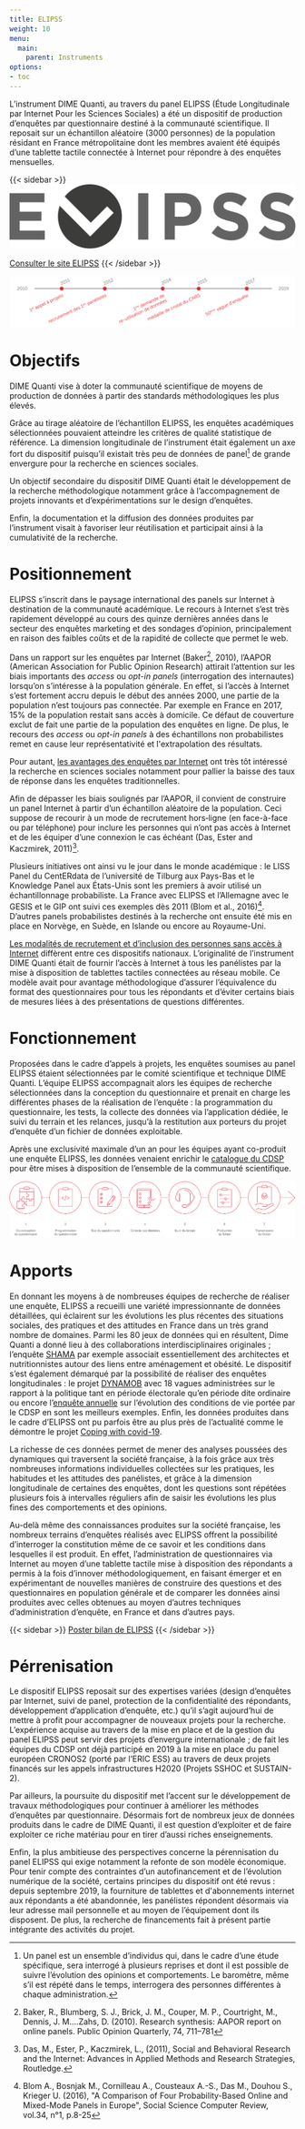```yaml
---
title: ELIPSS
weight: 10
menu:
  main:
    parent: Instruments
options:
- toc
---
```


L’instrument DIME Quanti, au travers du panel ELIPSS (Étude Longitudinale par Internet Pour les Sciences Sociales) a été un dispositif de production d’enquêtes par questionnaire destiné à la communauté scientifique. Il reposait sur un échantillon aléatoire (3000 personnes) de la population résidant en France métropolitaine dont les membres avaient été équipés d’une tablette tactile connectée à Internet pour répondre à des enquêtes mensuelles.

{{< sidebar >}}
![](/img/instruments/logos_instruments-ELIPSS.svg)

[Consulter le site ELIPSS](http://quanti.dime-shs.sciences-po.fr/fr/)
{{< /sidebar >}}

<img src="/img/instruments/frisechrono-ELIPSS.png" alt="Frise chronologique ELIPSS" class="full-bleed">

# Objectifs
DIME Quanti vise à doter la communauté scientifique de moyens de production de données à partir des standards méthodologiques les plus élevés.

Grâce au tirage aléatoire de l’échantillon ELIPSS, les enquêtes académiques sélectionnées pouvaient atteindre les critères de qualité statistique de référence. La dimension longitudinale de l’instrument était également un axe fort du dispositif puisqu’il existait très peu de données de panel[^0] de grande envergure pour la recherche en sciences sociales.

Un objectif secondaire du dispositif DIME Quanti était le développement de la recherche méthodologique notamment grâce à l’accompagnement de projets innovants et d’expérimentations sur le design d’enquêtes.

Enfin, la documentation et la diffusion des données produites par l’instrument visait à favoriser leur réutilisation et participait ainsi à la cumulativité de la recherche.

# Positionnement
ELIPSS s’inscrit dans le paysage international des panels sur Internet à destination de la communauté académique.
Le recours à Internet s’est très rapidement développé au cours des quinze dernières années dans le secteur des enquêtes marketing et des sondages d’opinion, principalement en raison des faibles coûts et de la rapidité de collecte que permet le web.

Dans un rapport sur les enquêtes par Internet (Baker[^1], 2010), l’AAPOR (American Association for Public Opinion Research) attirait l’attention sur les biais importants des _access_ ou _opt-in panels_ (interrogation des internautes) lorsqu’on s’intéresse à la population générale. En effet, si l’accès à Internet s’est fortement accru depuis le début des années 2000, une partie de la population n’est toujours pas connectée. Par exemple en France en 2017, 15% de la population restait sans accès à domicile. Ce défaut de couverture exclut de fait une partie de la population des enquêtes en ligne. De plus, le recours des _access_ ou _opt-in panels_ à des échantillons non probabilistes remet en cause leur représentativité et l'extrapolation des résultats.

Pour autant, [les avantages des enquêtes par Internet](http://quanti.dime-shs.sciences-po.fr/fr/les-origines/) ont très tôt intéressé la recherche en sciences sociales notamment pour pallier la baisse des taux de réponse dans les enquêtes traditionnelles.

Afin de dépasser les biais soulignés par l’AAPOR, il convient de construire un panel Internet à partir d’un échantillon aléatoire de la population. Ceci suppose de recourir à un mode de recrutement hors‐ligne (en face-à-face ou par téléphone) pour inclure les personnes qui n’ont pas accès à Internet et de les équiper d’une connexion le cas échéant (Das, Ester and Kaczmirek, 2011)[^2].

Plusieurs initiatives ont ainsi vu le jour dans le monde académique : le LISS Panel du CentERdata de l’université de Tilburg aux Pays-Bas et le Knowledge Panel aux États-Unis sont les premiers à avoir utilisé un échantillonnage probabiliste. La France avec ELIPSS et l’Allemagne avec le GESIS et le GIP ont suivi ces exemples dès 2011 (Blom et al., 2016)[^4]. D’autres panels probabilistes destinés à la recherche ont ensuite été mis en place en Norvège, en Suède, en Islande ou encore au Royaume-Uni.

[Les modalités de recrutement et d’inclusion des personnes sans accès à Internet](http://quanti.dime-shs.sciences-po.fr/fr/les-origines/#510) diffèrent entre ces dispositifs nationaux. L’originalité de l’instrument DIME Quanti était de fournir l’accès à Internet à tous les panélistes par la mise à disposition de tablettes tactiles connectées au réseau mobile. Ce modèle avait pour avantage méthodologique d’assurer l’équivalence du format des questionnaires pour tous les répondants et d’éviter certains biais de mesures liées à des présentations de questions différentes.

# Fonctionnement
Proposées dans le cadre d’appels à projets, les enquêtes soumises au panel ELIPSS étaient sélectionnées par le comité scientifique et technique DIME Quanti. L’équipe ELIPSS accompagnait alors les équipes de recherche sélectionnées dans la conception du questionnaire et prenait en charge les différentes phases de la réalisation de l’enquête : la programmation du questionnaire, les tests, la collecte des données via l’application dédiée, le suivi du terrain et les relances, jusqu’à la restitution aux porteurs du projet d’enquête d’un fichier de données exploitable.

Après une exclusivité maximale d’un an pour les équipes ayant co-produit une enquête ELIPSS, les données venaient enrichir le [catalogue du CDSP](https://cdsp.sciences-po.fr/fr/ressources-en-ligne/?0=subject__libel-ELIPSS) pour être mises à disposition de l’ensemble de la communauté scientifique.

<img src="/img/instruments/schema_elipss.svg" alt="Schéma de fonctionnement d'Elipss" class="full-bleed">


# Apports
En donnant les moyens à de nombreuses équipes de recherche de réaliser une enquête, ELIPSS a recueilli une variété impressionnante de données détaillées, qui éclairent sur les évolutions les plus récentes des situations sociales, des pratiques et des attitudes en France dans un très grand nombre de domaines. Parmi les 80 jeux de données qui en résultent, Dime Quanti a donné lieu à des collaborations interdisciplinaires originales ; l’enquête [SHAMA](https://cdsp.sciences-po.fr/fr/ressources-en-ligne/ressource/fr.cdsp.ddi.elipss.2016.07.shama/) par exemple associait essentiellement des architectes et nutritionnistes autour des liens entre aménagement et obésité. Le dispositif s’est également démarqué par la possibilité de réaliser des enquêtes longitudinales : le projet [DYNAMOB](https://cdsp.sciences-po.fr/fr/ressources-en-ligne/ressource/fr.cdsp.ddi.elipss.2016.07.shama/) avec 18 vagues administrées sur le rapport à la politique tant en période électorale qu’en période dite ordinaire ou encore l’[enquête annuelle](https://cdsp.sciences-po.fr/fr/ressources-en-ligne/ressource/fr.cdsp.ddi.elipss.2013.04.ea/) sur l’évolution des conditions de vie portée par le CDSP en sont les meilleurs exemples. Enfin, les données produites dans le cadre d’ELIPSS ont pu parfois être au plus près de l’actualité comme le démontre le projet [Coping with covid-19](https://cdsp.sciences-po.fr/fr/ressources-en-ligne/ressource/fr.cdsp.ddi.elipss.202004.coco1/).

La richesse de ces données permet de mener des analyses poussées des dynamiques qui traversent la société française, à la fois grâce aux très nombreuses informations individuelles collectées sur les pratiques, les habitudes et les attitudes des panélistes, et grâce à la dimension longitudinale de certaines des enquêtes, dont les questions sont répétées plusieurs fois à intervalles réguliers afin de saisir les évolutions les plus fines des comportements et des opinions.

Au-delà même des connaissances produites sur la société française, les nombreux terrains d’enquêtes réalisés avec ELIPSS offrent la possibilité d’interroger la constitution même de ce savoir et les conditions dans lesquelles il est produit. En effet, l’administration de questionnaires via Internet au moyen d’une tablette tactile mise à disposition des répondants a permis à la fois d’innover méthodologiquement, en faisant émerger et en expérimentant de nouvelles manières de construire des questions et des questionnaires en population générale et de comparer les données ainsi produites avec celles obtenues au moyen d’autres techniques d’administration d’enquête, en France et dans d’autres pays.

{{< sidebar >}}
<a href="/img/instruments/poster-ELIPSS.png" target="_blank">Poster bilan de ELIPSS</a>
{{< /sidebar >}}

# Pérrenisation
Le dispositif ELIPSS reposait sur des expertises variées (design d’enquêtes par Internet, suivi de panel, protection de la confidentialité des répondants, développement d’application d’enquête, etc.) qu’il s’agit aujourd’hui de mettre à profit pour accompagner de nouveaux projets pour la recherche. L’expérience acquise au travers de la mise en place et de la gestion du panel ELIPSS peut servir des projets d’envergure internationale ; de fait les équipes du CDSP ont déjà participé en 2019 à la mise en place du panel européen CRONOS2 (porté par l’ERIC ESS) au travers de deux projets financés sur les appels infrastructures H2020 (Projets SSHOC et SUSTAIN-2).

Par ailleurs, la poursuite du dispositif met l’accent sur le développement de travaux méthodologiques pour continuer à améliorer les méthodes d’enquêtes par questionnaire. Désormais fort de nombreux jeux de données produits dans le cadre de DIME Quanti, il est question d’exploiter et de faire exploiter ce riche matériau pour en tirer d’aussi riches enseignements.

Enfin, la plus ambitieuse des perspectives concerne la pérennisation du panel ELIPSS qui exige notamment la refonte de son modèle économique. Pour tenir compte des contraintes d’un autofinancement et de l’évolution numérique de la société, certains principes du dispositif ont été revus : depuis septembre 2019, la fourniture de tablettes et d'abonnements internet aux répondants a été abandonnée, les panélistes répondent désormais via leur adresse mail personnelle et au moyen de l’équipement dont ils disposent. De plus, la recherche de financements fait à présent partie intégrante des activités du projet.

[^0]: Un panel est un ensemble d’individus qui, dans le cadre d’une étude spécifique, sera interrogé à plusieurs reprises et dont il est possible de suivre l’évolution des opinions et comportements. Le baromètre, même s’il est répété dans le temps, interrogera des personnes différentes à chaque administration.
[^1]: Baker, R., Blumberg, S. J., Brick, J. M., Couper, M. P., Courtright, M., Dennis, J. M.…Zahs, D. (2010). Research synthesis: AAPOR report on online panels. Public Opinion Quarterly, 74, 711–781
[^2]: Das, M., Ester, P., Kaczmirek, L., (2011), Social and Behavioral Research and the Internet: Advances in Applied Methods and Research Strategies, Routledge.
[^4]: Blom A., Bosnjak M., Cornilleau A., Cousteaux A.-S., Das M., Douhou S., Krieger U. (2016), "A Comparison of Four Probability-Based Online and Mixed-Mode Panels in Europe", Social Science Computer Review, vol.34, n°1, p.8-25
